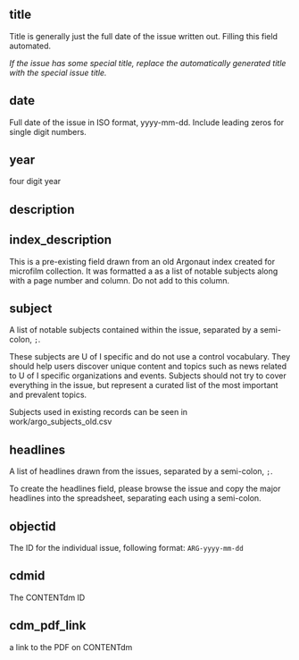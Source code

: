 ## title

Title is generally just the full date of the issue written out. 
Filling this field automated.

*If the issue has some special title, replace the automatically generated title with the special issue title.*

## date

Full date of the issue in ISO format, yyyy-mm-dd.
Include leading zeros for single digit numbers.

## year

four digit year

## description

## index_description 

This is a pre-existing field drawn from an old Argonaut index created for microfilm collection. 
It was formatted a as a list of notable subjects along with a page number and column. 
Do not add to this column.

## subject

A list of notable subjects contained within the issue, separated by a semi-colon, `;`.

These subjects are U of I specific and do not use a control vocabulary.
They should help users discover unique content and topics such as news related to U of I specific organizations and events.
Subjects should not try to cover everything in the issue, but represent a curated list of the most important and prevalent topics.

Subjects used in existing records can be seen in work/argo_subjects_old.csv

## headlines

A list of headlines drawn from the issues, separated by a semi-colon, `;`.

To create the headlines field, please browse the issue and copy the major headlines into the spreadsheet, separating each using a semi-colon. 

## objectid

The ID for the individual issue, following format:
`ARG-yyyy-mm-dd`

## cdmid

The CONTENTdm ID

## cdm_pdf_link

a link to the PDF on CONTENTdm
